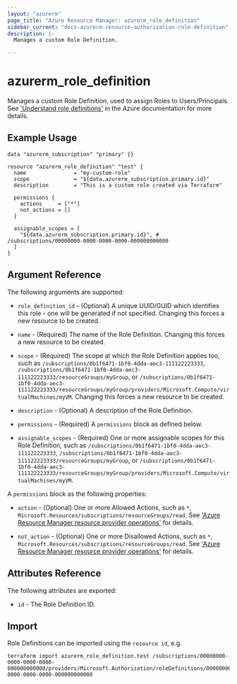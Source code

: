 ```yaml
---
layout: "azurerm"
page_title: "Azure Resource Manager: azurerm_role_definition"
sidebar_current: "docs-azurerm-resource-authorization-role-definition"
description: |-
  Manages a custom Role Definition.

---
```


# azurerm_role_definition

Manages a custom Role Definition, used to assign Roles to Users/Principals. See ['Understand role definitions'](https://docs.microsoft.com/en-us/azure/role-based-access-control/role-definitions) in the Azure documentation for more details.

## Example Usage

```hcl
data "azurerm_subscription" "primary" {}

resource "azurerm_role_definition" "test" {
  name               = "my-custom-role"
  scope              = "${data.azurerm_subscription.primary.id}"
  description        = "This is a custom role created via Terraform"

  permissions {
    actions     = ["*"]
    not_actions = []
  }

  assignable_scopes = [
    "${data.azurerm_subscription.primary.id}", # /subscriptions/00000000-0000-0000-0000-000000000000
  ]
}
```

## Argument Reference

The following arguments are supported:

* `role_definition_id` - (Optional) A unique UUID/GUID which identifies this role - one will be generated if not specified. Changing this forces a new resource to be created.

* `name` - (Required) The name of the Role Definition. Changing this forces a new resource to be created.

* `scope` - (Required) The scope at which the Role Definition applies too, such as `/subscriptions/0b1f6471-1bf0-4dda-aec3-111122223333`, `/subscriptions/0b1f6471-1bf0-4dda-aec3-111122223333/resourceGroups/myGroup`, or `/subscriptions/0b1f6471-1bf0-4dda-aec3-111122223333/resourceGroups/myGroup/providers/Microsoft.Compute/virtualMachines/myVM`. Changing this forces a new resource to be created.

* `description` - (Optional) A description of the Role Definition.

* `permissions` - (Required) A `permissions` block as defined below.

* `assignable_scopes` - (Required) One or more assignable scopes for this Role Definition, such as `/subscriptions/0b1f6471-1bf0-4dda-aec3-111122223333`, `/subscriptions/0b1f6471-1bf0-4dda-aec3-111122223333/resourceGroups/myGroup`, or `/subscriptions/0b1f6471-1bf0-4dda-aec3-111122223333/resourceGroups/myGroup/providers/Microsoft.Compute/virtualMachines/myVM`.

A `permissions` block as the following properties:

* `action` - (Optional) One or more Allowed Actions, such as `*`, `Microsoft.Resources/subscriptions/resourceGroups/read`. See ['Azure Resource Manager resource provider operations'](https://docs.microsoft.com/en-us/azure/role-based-access-control/resource-provider-operations) for details. 

* `not_action` - (Optional) One or more Disallowed Actions, such as `*`, `Microsoft.Resources/subscriptions/resourceGroups/read`. See ['Azure Resource Manager resource provider operations'](https://docs.microsoft.com/en-us/azure/role-based-access-control/resource-provider-operations) for details.

## Attributes Reference

The following attributes are exported:

* `id` - The Role Definition ID.

## Import

Role Definitions can be imported using the `resource id`, e.g.

```shell
terraform import azurerm_role_definition.test /subscriptions/00000000-0000-0000-0000-000000000000/providers/Microsoft.Authorization/roleDefinitions/00000000-0000-0000-0000-000000000000
```
